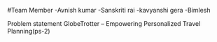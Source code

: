 #Team Member
-Avnish kumar
-Sanskriti rai
-kavyanshi gera
-Bimlesh

Problem statement
 GlobeTrotter – Empowering Personalized Travel Planning(ps-2)